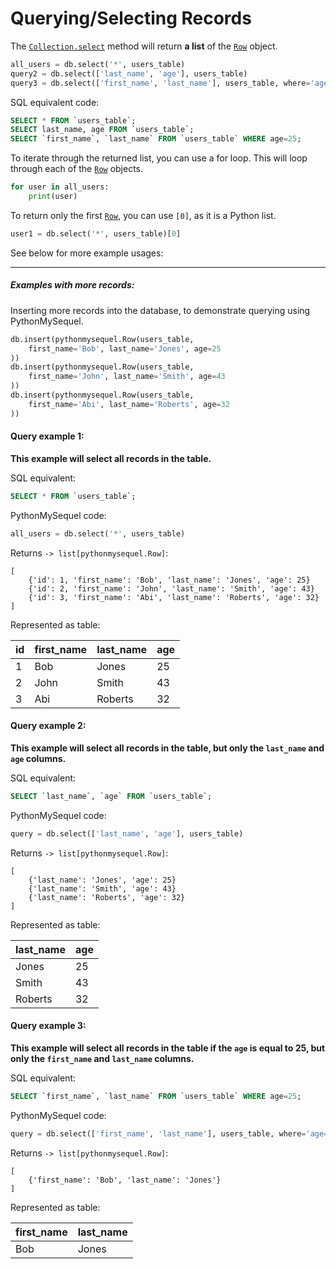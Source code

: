 # Querying/Selecting Records

The [`Collection.select`](api_reference/connection.md#methods-and-attributes) method will return **a list** of the [`Row`](api_reference/row.md) object.
```python
all_users = db.select('*', users_table)
query2 = db.select(['last_name', 'age'], users_table)
query3 = db.select(['first_name', 'last_name'], users_table, where='age=25')
```
SQL equivalent code:
```sql
SELECT * FROM `users_table`;
SELECT last_name, age FROM `users_table`;
SELECT `first_name`, `last_name` FROM `users_table` WHERE age=25;
```

To iterate through the returned list, you can use a for loop. This will loop through each of the [`Row`](api_reference/row.md) objects.
```python
for user in all_users:
    print(user)
```
To return only the first [`Row`](api_reference/row.md), you can use `[0]`, as it is a Python list.
```python
user1 = db.select('*', users_table)[0]
```

See below for more example usages:

---

##### **Examples with more records:**
Inserting more records into the database, to demonstrate querying using PythonMySequel.
```python
db.insert(pythonmysequel.Row(users_table,
    first_name='Bob', last_name='Jones', age=25
))
db.insert(pythonmysequel.Row(users_table,
    first_name='John', last_name='Smith', age=43
))
db.insert(pythonmysequel.Row(users_table,
    first_name='Abi', last_name='Roberts', age=32
))
```
#### Query example 1:
**This example will select all records in the table.**

SQL equivalent:
```sql
SELECT * FROM `users_table`;
```
PythonMySequel code:
```python
all_users = db.select('*', users_table)
```
Returns `-> list[pythonmysequel.Row]`:
```
[
    {'id': 1, 'first_name': 'Bob', 'last_name': 'Jones', 'age': 25}
    {'id': 2, 'first_name': 'John', 'last_name': 'Smith', 'age': 43}
    {'id': 3, 'first_name': 'Abi', 'last_name': 'Roberts', 'age': 32}
]
```
Represented as table:

| id | first_name | last_name | age |
|----|------------|-----------|-----|
| 1  | Bob        | Jones     | 25  |
| 2  | John       | Smith     | 43  |
| 3  | Abi        | Roberts   | 32  |

#### Query example 2:
**This example will select all records in the table, but only the `last_name` and `age` columns.**

SQL equivalent:
```sql
SELECT `last_name`, `age` FROM `users_table`;
```
PythonMySequel code:
```python
query = db.select(['last_name', 'age'], users_table)
```
Returns `-> list[pythonmysequel.Row]`:
```
[
    {'last_name': 'Jones', 'age': 25}
    {'last_name': 'Smith', 'age': 43}
    {'last_name': 'Roberts', 'age': 32}
]
```
Represented as table:

| last_name | age |
|-----------|-----|
| Jones     | 25  |
| Smith     | 43  |
| Roberts   | 32  |

#### Query example 3:
**This example will select all records in the table if the `age` is equal to 25, but only the `first_name` and `last_name` columns.**

SQL equivalent:
```sql
SELECT `first_name`, `last_name` FROM `users_table` WHERE age=25;
```
PythonMySequel code:
```python
query = db.select(['first_name', 'last_name'], users_table, where='age=25')
```
Returns `-> list[pythonmysequel.Row]`:
```
[
    {'first_name': 'Bob', 'last_name': 'Jones'}
]
```
Represented as table:

| first_name | last_name |
|------------|-----------|
| Bob        | Jones     |